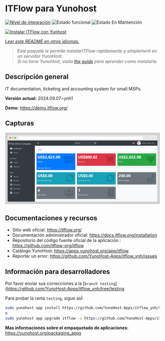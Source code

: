 <!--
Este archivo README esta generado automaticamente<https://github.com/YunoHost/apps/tree/master/tools/readme_generator>
No se debe editar a mano.
-->

# ITFlow para Yunohost

[![Nivel de integración](https://dash.yunohost.org/integration/itflow.svg)](https://ci-apps.yunohost.org/ci/apps/itflow/) ![Estado funcional](https://ci-apps.yunohost.org/ci/badges/itflow.status.svg) ![Estado En Mantención](https://ci-apps.yunohost.org/ci/badges/itflow.maintain.svg)

[![Instalar ITFlow con Yunhost](https://install-app.yunohost.org/install-with-yunohost.svg)](https://install-app.yunohost.org/?app=itflow)

*[Leer este README en otros idiomas.](./ALL_README.md)*

> *Este paquete le permite instalarITFlow rapidamente y simplement en un servidor YunoHost.*  
> *Si no tiene YunoHost, visita [the guide](https://yunohost.org/install) para aprender como instalarla.*

## Descripción general

IT documentation, ticketing and accounting system for small MSPs.

**Versión actual:** 2024.09.07~ynh1

**Demo:** <https://demo.itflow.org/>

## Capturas

![Captura de ITFlow](./doc/screenshots/readme.gif)

## Documentaciones y recursos

- Sitio web oficial: <https://itflow.org/>
- Documentación administrador oficial: <https://docs.itflow.org/installation>
- Repositorio del código fuente oficial de la aplicación : <https://github.com/itflow-org/itflow>
- Catálogo YunoHost: <https://apps.yunohost.org/app/itflow>
- Reportar un error: <https://github.com/YunoHost-Apps/itflow_ynh/issues>

## Información para desarrolladores

Por favor enviar sus correcciones a la [`branch testing`](https://github.com/YunoHost-Apps/itflow_ynh/tree/testing

Para probar la rama `testing`, sigue asÍ:

```bash
sudo yunohost app install https://github.com/YunoHost-Apps/itflow_ynh/tree/testing --debug
o
sudo yunohost app upgrade itflow -u https://github.com/YunoHost-Apps/itflow_ynh/tree/testing --debug
```

**Mas informaciones sobre el empaquetado de aplicaciones:** <https://yunohost.org/packaging_apps>
